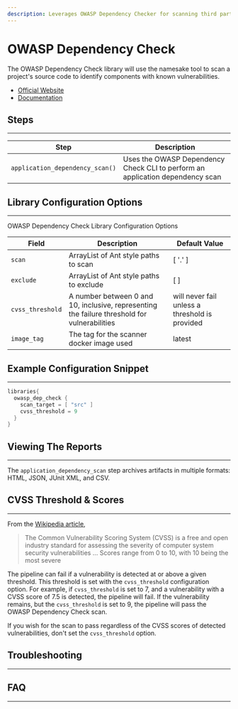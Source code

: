 ```yaml
---
description: Leverages OWASP Dependency Checker for scanning third party application dependencies
---
```


# OWASP Dependency Check

The OWASP Dependency Check library will use the namesake tool to scan a project's source code to identify components with known vulnerabilities.

* [Official Website](https://www.owasp.org/index.php/OWASP_Dependency_Check)
* [Documentation](https://jeremylong.github.io/DependencyCheck/)

## Steps

---

| Step | Description |
| ----------- | ----------- |
| `application_dependency_scan()` | Uses the OWASP Dependency Check CLI to perform an application dependency scan |

## Library Configuration Options

---

OWASP Dependency Check Library Configuration Options

| Field | Description | Default Value |
| ----------- | ----------- | ----------- |
| `scan` | ArrayList of Ant style paths to scan | [ '.' ] |
| `exclude` | ArrayList of Ant style paths to exclude | [ ] |
| `cvss_threshold` | A number between 0 and 10, inclusive, representing the failure threshold for vulnerabilities | will never fail unless a threshold is provided |
| `image_tag` | The tag for the scanner docker image used | latest |

## Example Configuration Snippet

---

```groovy
libraries{
  owasp_dep_check {
    scan_target = [ "src" ]
    cvss_threshold = 9 
  }
}
```

## Viewing The Reports

---

The `application_dependency_scan` step archives artifacts in multiple formats: HTML, JSON, JUnit XML, and CSV.

## CVSS Threshold & Scores

---

From the [Wikipedia article](https://en.wikipedia.org/wiki/Common_Vulnerability_Scoring_System),
>The Common Vulnerability Scoring System (CVSS) is a free and open industry standard for assessing the severity of computer system security vulnerabilities ... Scores range from 0 to 10, with 10 being the most severe

The pipeline can fail if a vulnerability is detected at or above a given threshold.
This threshold is set with the `cvss_threshold` configuration option.
For example, if `cvss_threshold` is set to 7, and a vulnerability with a CVSS score of 7.5 is detected, the pipeline will fail.
If the vulnerability remains, but the `cvss_threshold` is set to 9, the pipeline will pass the OWASP Dependency Check scan.

If you wish for the scan to pass regardless of the CVSS scores of detected vulnerabilities, don't set the `cvss_threshold` option.

## Troubleshooting

---

## FAQ

---
